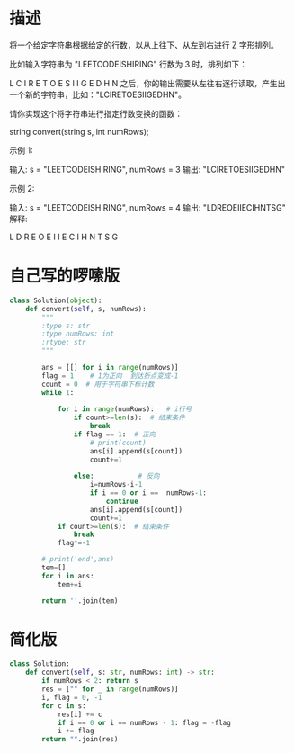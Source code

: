 # 描述
将一个给定字符串根据给定的行数，以从上往下、从左到右进行 Z 字形排列。

比如输入字符串为 "LEETCODEISHIRING" 行数为 3 时，排列如下：

L   C   I   R
E T O E S I I G
E   D   H   N
之后，你的输出需要从左往右逐行读取，产生出一个新的字符串，比如："LCIRETOESIIGEDHN"。

请你实现这个将字符串进行指定行数变换的函数：

string convert(string s, int numRows);

示例 1:

输入: s = "LEETCODEISHIRING", numRows = 3
输出: "LCIRETOESIIGEDHN"

示例 2:

输入: s = "LEETCODEISHIRING", numRows = 4
输出: "LDREOEIIECIHNTSG"
解释:

L     D     R
E   O E   I I
E C   I H   N
T     S     G


# 自己写的啰嗦版
```python
class Solution(object):
    def convert(self, s, numRows):
        """
        :type s: str
        :type numRows: int
        :rtype: str
        """
        
        ans = [[] for i in range(numRows)]
        flag = 1    # 1为正向  到达折点变成-1
        count = 0  # 用于字符串下标计数
        while 1:
            
            for i in range(numRows):   # i行号
                if count>=len(s):  # 结束条件
                    break
                if flag == 1:  # 正向
                    # print(count)
                    ans[i].append(s[count])
                    count+=1
                    
                else:           # 反向
                    i=numRows-i-1
                    if i == 0 or i ==  numRows-1:
                        continue
                    ans[i].append(s[count])
                    count+=1
            if count>=len(s):  # 结束条件
                break
            flag*=-1

        # print('end',ans)
        tem=[]
        for i in ans:
            tem+=i

        return ''.join(tem)
```


# 简化版
```python
class Solution:
    def convert(self, s: str, numRows: int) -> str:
        if numRows < 2: return s
        res = ["" for _ in range(numRows)]
        i, flag = 0, -1
        for c in s:
            res[i] += c
            if i == 0 or i == numRows - 1: flag = -flag
            i += flag
        return "".join(res)

```
